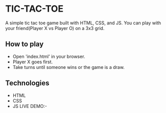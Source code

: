 # TIC-TAC-TOE
A simple tic tac toe game built with HTML, CSS, and JS.
You can play with your friend(Player X vs Player O) on a 3x3 grid.
## How to play
- Open 'index.html' in your browser.
- Player X goes first.
- Take turns until someone wins or the game is a draw.
## Technologies
- HTML
- CSS
- JS
LIVE DEMO:-
